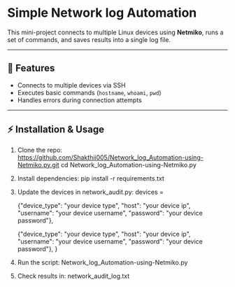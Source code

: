 # Simple Network log Automation 

This mini-project connects to multiple Linux devices using **Netmiko**, runs a set of commands, and saves results into a single log file.

---

## 🚀 Features
- Connects to multiple devices via SSH
- Executes basic commands (`hostname`, `whoami`, `pwd`)
- Handles errors during connection attempts

---

## ⚡ Installation & Usage

1. Clone the repo:
   https://github.com/Shakthii005/Network_log_Automation-using-Netmiko.py.git
   cd Network_log_Automation-using-Netmiko.py
   
3. Install dependencies:
   pip install -r requirements.txt
   
5. Update the devices in network_audit.py:
    devices =
    
    {"device_type": "your device type", "host": "your device ip", "username": "your device username", "password": "your device password"},
   
    {"device_type": "your device type", "host": "your device ip", "username": "your device username", "password": "your device password"},
}

7. Run the script: 
   Network_log_Automation-using-Netmiko.py

8. Check results in: 
   network_audit_log.txt


